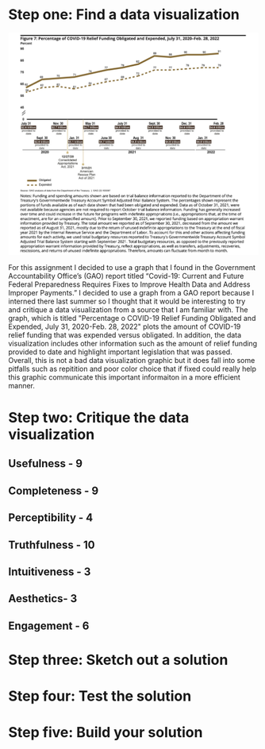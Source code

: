 # Step one: Find a data visualization

![Image](https://github.com/pgku/kugener_portfolio/blob/main/Screen%20Shot%202022-09-19%20at%203.45.38%20PM.png)

For this assignment I decided to use a graph that I found in the Government Accountability Office’s (GAO) report titled “Covid-19: Current and Future Federal Preparedness Requires Fixes to Improve Health Data and Address Improper Payments.” I decided to use a graph from a GAO report because I interned there last summer so I thought that it would be interesting to try and critique a data visualization from a source that I am familiar with. The graph, which is titled "Percentage o COVID-19 Relief Funding Obligated and Expended, July 31, 2020-Feb. 28, 2022" plots the amount of COVID-19 relief funding that was expended versus obligated. In addition, the data visualization includes other information such as the amount of relief funding provided to date and highlight important legislation that was passed. Overall, this is not a bad data visualization graphic but it does fall into some pitfalls such as repitition and poor color choice that if fixed could really help this graphic communicate this important informaiton in a more efficient manner. 

# Step two: Critique the data visualization

##  Usefulness - 9

##  Completeness - 9

##  Perceptibility - 4

##  Truthfulness - 10

##  Intuitiveness - 3

##  Aesthetics- 3

##  Engagement - 6


# Step three: Sketch out a solution

# Step four: Test the solution

# Step five: Build your solution
